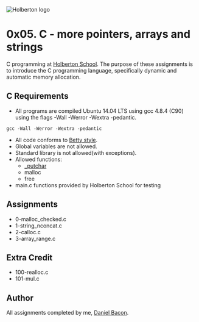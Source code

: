 <img src="https://www.holbertonschool.com/assets/holberton-logo-1cc451260ca3cd297def53f2250a9794810667c7ca7b5fa5879a569a457bf16f.png" alt="Holberton logo">

0x05. C - more pointers, arrays and strings
===========================================
C programming at [Holberton School](https://www.holbertonschool.com). The purpose of these assignments is to introduce the C programming language, specifically dynamic and automatic memory allocation.

C Requirements
--------------
* All programs are compiled Ubuntu 14.04 LTS using gcc 4.8.4 (C90) using the flags -Wall -Werror -Wextra -pedantic.
```
gcc -Wall -Werror -Wextra -pedantic
```

* All code conforms to [Betty style](https://github.com/holbertonschool/Betty).
* Global variables are not allowed.
* Standard library is not allowed(with exceptions).
* Allowed functions:
  * [_putchar](https://github.com/holbertonschool/_putchar.c/blob/master/_putchar.c)
  * malloc
  * free
* main.c functions provided by Holberton School for testing

Assignments
-----------
* 0-malloc_checked.c
* 1-string_nconcat.c
* 2-calloc.c
* 3-array_range.c

Extra Credit
------------
* 100-realloc.c
* 101-mul.c

Author
------
All assignments completed by me, [Daniel Bacon](https://github.com/dfbacon).
